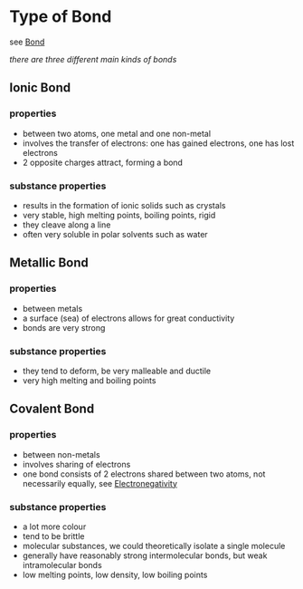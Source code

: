 # Type of Bond

see [Bond](Bond%203e540ea0ab234eca9486d144a72f898e.md)

*there are three different main kinds of bonds*

## Ionic Bond

### properties

- between two atoms, one metal and one non-metal
- involves the transfer of electrons: one has gained electrons, one has lost electrons
- 2 opposite charges attract, forming a bond

### substance properties

- results in the formation of ionic solids such as crystals
- very stable, high melting points, boiling points, rigid
- they cleave along a line
- often very soluble in polar solvents such as water

## Metallic Bond

### properties

- between metals
- a surface (sea) of electrons allows for great conductivity
- bonds are very strong

### substance properties

- they tend to deform, be very malleable and ductile
- very high melting and boiling points

## Covalent Bond

### properties

- between non-metals
- involves sharing of electrons
- one bond consists of 2 electrons shared between two atoms, not necessarily equally, see [Electronegativity](Electronegativity%20153347b799c64c06a1f86bb22efbe236.md)

### substance properties

- a lot more colour
- tend to be brittle
- molecular substances, we could theoretically isolate a single molecule
- generally have reasonably strong intermolecular bonds, but weak intramolecular bonds
- low melting points, low density, low boiling points